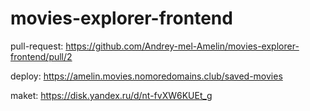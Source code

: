 # movies-explorer-frontend


pull-request: https://github.com/Andrey-mel-Amelin/movies-explorer-frontend/pull/2

deploy: https://amelin.movies.nomoredomains.club/saved-movies

maket: https://disk.yandex.ru/d/nt-fvXW6KUEt_g